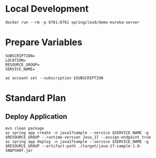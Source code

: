 # Local Development

```shell
docker run --rm -p 8761:8761 springcloud/demo-eureka-server
```

# Prepare Variables
```shell
SUBSCRIPTION=
LOCATION=
RESOURCE_GROUP=
SERVICE_NAME=

az account set --subscription $SUBSCRIPTION
```

# Standard Plan

## Deploy Application
```shell
mvn clean package
az spring app create -n java17sample --service $SERVICE_NAME -g $RESOURCE_GROUP --runtime-version Java_17 --assign-endpoint true 
az spring app deploy -n java17sample --service $SERVICE_NAME -g $RESOURCE_GROUP --artifact-path ./target/java-17-sample-1.0-SNAPSHOT.jar
```

